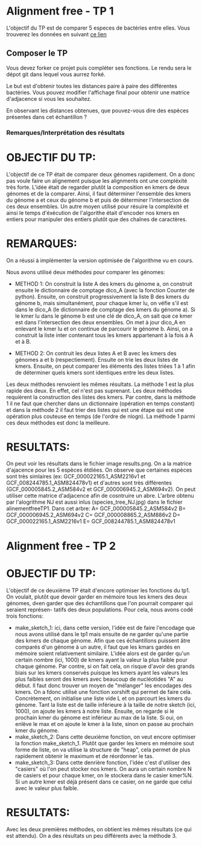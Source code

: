 
# Alignment free - TP 1

L'objectif du TP est de comparer 5 especes de bactéries entre elles.
Vous trouverez les données en suivant [ce lien](https://we.tl/t-WeWvheBBGX)

## Composer le TP

Vous devez forker ce projet puis compléter ses fonctions.
Le rendu sera le dépot git dans lequel vous aurrez forké.

Le but est d'obtenir toutes les distances paire à paire des différentes bactéries.
Vous pouvez modifier l'affichage final pour obtenir une matrice d'adjacence si vous les souhaitez.

En observant les distances obtenues, que pouvez-vous dire des espèces présentes dans cet échantillon ?


### Remarques/Interprétation des résultats

# OBJECTIF DU TP:
L'objectif de ce TP était de comparer deux génomes rapidement.
On a donc pas voule faire un alignement puisque les alignments 
ont une compléxité très forte. L'idée était de regarder plutôt
la composition en kmers de deux génomes et de la comparer. Ainsi,
il faut déterminer l'ensemble des kmers du génome a et ceux du 
génome b et puis de déterminer l'intersection de ces deux ensembles. 
Un autre moyen utilisé pour résuire la compléxité et ainsi le 
temps d'éxécution de l'algorithe était d'encoder nos kmers en 
entiers pour manipuler des entiers plutôt que des chaînes de 
caractères. 


# REMARQUES:
On a réussi à implémenter la version optimisée de l'algorithme vu 
en cours. 

Nous avons utilisé deux méthodes pour comparer les génomes:

- METHOD 1: 
On construit la liste A des kmers du génome a, on construit ensuite 
le dictionnaire de comptage dico_A (avec la fonction Counter de python). 
Ensuite, on construit progressivement la liste B des kmers du génome
b, mais simultanément, pour chaque kmer lu, on véfie s'il est dans le 
dico_A (le dictionnaire de comptage des kmers du génome a). Si le kmer 
lu dans le génome b est une clé de dico_A, on sait que ce kmer est dans 
l'intersection des deux ensembles. On met à jour dico_A en enlevant le 
kmer lu et on continue de parcourir le génome b. Ainsi, on a construit
la liste inter contenant tous les kmers appartenant à la fois à A et à
B.

- METHOD 2:
On contruit les deux listes A et B avec les kmers des génomes a et b 
(respectiement). Ensuite on trie les deux listes de kmers. Ensuite, 
on peut comparer les éléments des listes triées 1 à 1 afin de déterminer
quels kmers sont identiques entre les deux listes. 

Les deux méthodes renvoient les mêmes résultats. La méthode 1 est la 
plus rapide des deux. En effet, cel n'est pas suprenant. Les deux 
méthodes requièrent la construction des listes des kmers. Par contre,
dans la méthode 1 il ne faut que chercher dans un dictionnaire (opération
en temps constant) et dans la méthode 2 il faut trier des listes qui 
est une étape qui est une opération plus couteuse en temps (de l'ordre
de nlogn). La méthode 1 parmi ces deux méthodes est donc la meilleure.




# RESULTATS: 
On peut voir les résultats dans le fichier image results.png. On a 
la matrice d'ajacence pour les 5 espèces étdiées. On observe que 
certaines espèces sont très simlaires (ex: GCF_000022165.1_ASM2216v1 et
 GCF_008244785.1_ASM824478v1) et d'autres sont très différentes (GCF_000005845.2_ASM584v2
et GCF_000006945.2_ASM694v2). On peut utiliser cette matrice d'adjacence
afin de cosntruire un abre. L'arbre obtenu par l'alogrithme NJ est
aussi inlus (species_tree_NJ.jpg) dans le fichier alinementfreeTP1. 
Dans cet arbre:
A= GCF_000005845.2_ASM584v2
B= GCF_000006945.2_ASM694v2
C= GCF_000008865.2_ASM886v2
D= GCF_000022165.1_ASM2216v1
E= GCF_008244785.1_ASM824478v1



# Alignment free - TP 2


# OBJECTIF DU TP:
L'objectif de ce deuxième TP était d'encore optimiser les fonctions du tp1. 
On voulait, plutôt que devoir garder en mémoire tous les kmers des deux génomes, 
d«en garder que des échantillons que l'on pourrait comparer qui seraient représen-
tatifs des deux populations. 
Pour cela, nous avons codé trois fonctions:
- make_sketch_1: ici, dans cette version, l'idée est de faire l'encodage que nous avons utilisé 
dans le tp1 mais ensuite de ne garder qu'une partie des kmers de chaque génome. Afin que ces échantillons 
puissent âtre comparés d'un génome à un autre, il faut que les kmars gardés en mémoire soient relativement
similaire. L'idée alors est de garder qu'un certain nombre (ici, 1000) de kmers ayant la valeur la plus faible pour chaque génome. 
Par contre, si on fait cela, on risque d'avoir des grands biais sur les kmers conservés puisque les kmers ayant
les valeurs les plus faibles seront des kmers avec beaucoup de nucléotides "A" au début. Il faut donc trouver un 
moyen de "mélanger" les encodages des kmers. On a fdonc utilisé une fonction xorshift qui permet de faire cela.
Concrètement, on initialise une liste vide L et on parcourt les kmers du génome. Tant la liste est de taille inférieure
à la taille de notre sketch (ici, 1000), on ajoute les kmers à notre liste. Ensuite, on regarde si le prochain kmer du génome est 
inférieur au max de la liste. Si oui, on enlève le max et on ajoute le kmer à la liste, sinon on passe au prochain kmer du génome. 
- make_sketch_2: Dans cette deuxième  fonction, on veut encore optimiser la fonction make_sketch_1. Plutôt que garder les 
kmers en mémoire sout forme de liste, on va utilise la structure de "heap", cela permet de plus rapidement obtenir le maximum et de réordonner
le tas. 
- make_sketch_3: Dans cette denrière fonction, l'idée c'est d'utiliser des "casiers" où l'on peut stocker nos kmers. On aura un certain nombre N de casiers
et pour chaque kmer, on le stockera dans le casier kmer%N. Si un autre kmer est déjà présent dans ce casier, on ne garde que celui avec le valeur plus faible.


# RESULTATS: 
Avec les deux premières méthodes, on obtient les mêmes résultats (ce qui est attendu). On a des résultats un peu différents avec la méthode 3.